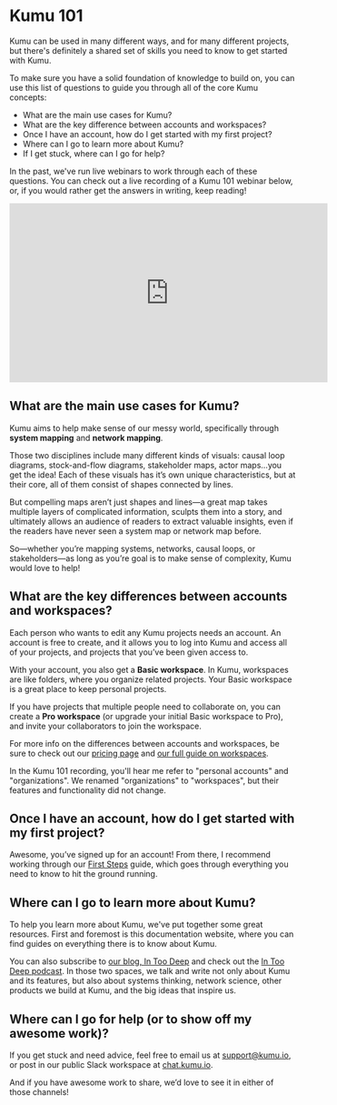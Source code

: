 # Kumu 101

Kumu can be used in many different ways, and for many different projects, but there's definitely a shared set of skills you need to know to get started with Kumu.

To make sure you have a solid foundation of knowledge to build on, you can use this list of questions to guide you through all of the core Kumu concepts:

- What are the main use cases for Kumu?
- What are the key difference between accounts and workspaces?
- Once I have an account, how do I get started with my first project?
- Where can I go to learn more about Kumu?
- If I get stuck, where can I go for help?

In the past, we've run live webinars to work through each of these questions. You can check out a live recording of a Kumu 101 webinar below, or, if you would rather get the answers in writing, keep reading!


<iframe width="560" height="315" src="https://www.youtube.com/embed/icDP7ohfABQ" title="YouTube video player" frameborder="0" allow="accelerometer; autoplay; clipboard-write; encrypted-media; gyroscope; picture-in-picture" allowfullscreen></iframe>


## What are the main use cases for Kumu?

Kumu aims to help make sense of our messy world, specifically through **system mapping** and **network mapping**.

Those two disciplines include many different kinds of visuals: causal loop diagrams, stock-and-flow diagrams, stakeholder maps, actor maps…you get the idea! Each of these visuals has it’s own unique characteristics, but at their core, all of them consist of shapes connected by lines.

But compelling maps aren’t just shapes and lines—a great map takes multiple layers of complicated information, sculpts them into a story, and ultimately allows an audience of readers to extract valuable insights, even if the readers have never seen a system map or network map before.

So—whether you’re mapping systems, networks, causal loops, or stakeholders—as long as you’re goal is to make sense of complexity, Kumu would love to help!


## What are the key differences between accounts and workspaces?

Each person who wants to edit any Kumu projects needs an account. An account is free to create, and it allows you to log into Kumu and access all of your projects, and projects that you’ve been given access to.

With your account, you also get a **Basic workspace**. In Kumu, workspaces are like folders, where you organize related projects. Your Basic workspace is a great place to keep personal projects.

If you have projects that multiple people need to collaborate on, you can create a **Pro workspace** (or upgrade your initial Basic workspace to Pro), and invite your collaborators to join the workspace.

For more info on the differences between accounts and workspaces, be sure to check out our [pricing page](https://kumu.io/pricing) and [our full guide on workspaces](/overview/accounts-and-workspaces.html).

<div class="alert alert-warning">
  <p>
    In the Kumu 101 recording, you'll hear me refer to "personal accounts" and "organizations". We renamed "organizations" to "workspaces", but their features and functionality did not change.
  </p>
</div>


## Once I have an account, how do I get started with my first project?

Awesome, you’ve signed up for an account! From there, I recommend working through our [First Steps](/getting-started/first-steps.html) guide, which goes through everything you need to know to hit the ground running.


## Where can I go to learn more about Kumu?

To help you learn more about Kumu, we've put together some great resources. First and foremost is this documentation website, where you can find guides on everything there is to know about Kumu.

You can also subscribe to [our blog, In Too Deep](https://blog.kumu.io/) and check out the [In Too Deep podcast](https://intoodeep.buzzsprout.com/). In those two spaces, we talk and write not only about Kumu and its features, but also about systems thinking, network science, other products we build at Kumu, and the big ideas that inspire us.


## Where can I go for help (or to show off my awesome work)?

If you get stuck and need advice, feel free to email us at [support@kumu.io](mailto:support@kumu.io), or post in our public Slack workspace at [chat.kumu.io](https://chat.kumu.io).

And if you have awesome work to share, we’d love to see it in either of those channels!



